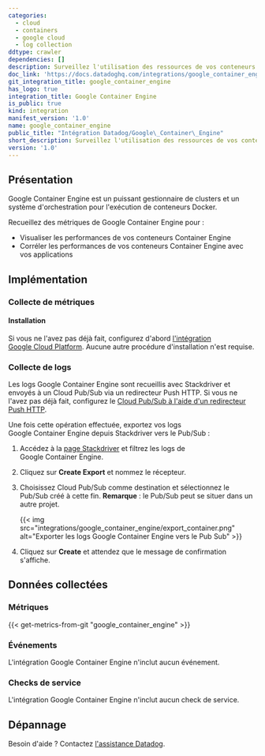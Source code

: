 ```yaml
---
categories:
  - cloud
  - containers
  - google cloud
  - log collection
ddtype: crawler
dependencies: []
description: Surveillez l'utilisation des ressources de vos conteneurs GCE.
doc_link: 'https://docs.datadoghq.com/integrations/google_container_engine/'
git_integration_title: google_container_engine
has_logo: true
integration_title: Google Container Engine
is_public: true
kind: integration
manifest_version: '1.0'
name: google_container_engine
public_title: "Intégration Datadog/Google\_Container\_Engine"
short_description: Surveillez l'utilisation des ressources de vos conteneurs GCE.
version: '1.0'
---
```

## Présentation
Google Container Engine est un puissant gestionnaire de clusters et un système d'orchestration pour l'exécution de conteneurs Docker.

Recueillez des métriques de Google Container Engine pour :

* Visualiser les performances de vos conteneurs Container Engine
* Corréler les performances de vos conteneurs Container Engine avec vos applications

## Implémentation
### Collecte de métriques
#### Installation

Si vous ne l'avez pas déjà fait, configurez d'abord [l'intégration Google Cloud Platform][1]. Aucune autre procédure d'installation n'est requise.

### Collecte de logs

Les logs Google Container Engine sont recueillis avec Stackdriver et envoyés à un Cloud Pub/Sub via un redirecteur Push HTTP. Si vous ne l'avez pas déjà fait, configurez le [Cloud Pub/Sub à l'aide d'un redirecteur Push HTTP][2].

Une fois cette opération effectuée, exportez vos logs Google Container Engine depuis Stackdriver vers le Pub/Sub :

1. Accédez à la [page Stackdriver][3] et filtrez les logs de Google Container Engine.
2. Cliquez sur **Create Export** et nommez le récepteur.
3. Choisissez Cloud Pub/Sub comme destination et sélectionnez le Pub/Sub créé à cette fin. **Remarque** : le Pub/Sub peut se situer dans un autre projet.

    {{< img src="integrations/google_container_engine/export_container.png" alt="Exporter les logs Google Container Engine vers le Pub Sub" >}}

4. Cliquez sur **Create** et attendez que le message de confirmation s'affiche.

## Données collectées
### Métriques
{{< get-metrics-from-git "google_container_engine" >}}


### Événements
L'intégration Google Container Engine n'inclut aucun événement.

### Checks de service
L'intégration Google Container Engine n'inclut aucun check de service.

## Dépannage
Besoin d'aide ? Contactez [l'assistance Datadog][5].

[1]: https://docs.datadoghq.com/fr/integrations/google_cloud_platform
[2]: https://docs.datadoghq.com/fr/integrations/google_cloud_platform/?tab=datadogussite#log-collection
[3]: https://console.cloud.google.com/logs/viewer
[4]: https://github.com/DataDog/dogweb/blob/prod/integration/google_container_engine/google_container_engine_metadata.csv
[5]: https://docs.datadoghq.com/fr/help


